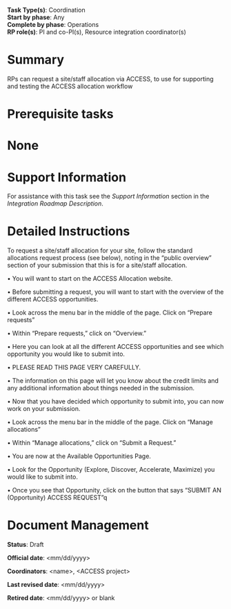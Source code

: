 **Task Type(s)**: Coordination  
**Start by phase**: Any  
**Complete by phase**: Operations  
**RP role(s)**: PI and co-PI(s), Resource integration coordinator(s)

# Summary

RPs can request a site/staff allocation via ACCESS, to use for
supporting and testing the ACCESS allocation workflow

# Prerequisite tasks

# None

# Support Information

For assistance with this task see the *Support Information* section in
the *Integration Roadmap Description*.

# Detailed Instructions

To request a site/staff allocation for your site, follow the standard
allocations request process (see below), noting in the “public overview”
section of your submission that this is for a site/staff allocation.  
  
• You will want to start on the ACCESS Allocation website.

• Before submitting a request, you will want to start with the overview
of the different ACCESS opportunities.

• Look across the menu bar in the middle of the page. Click on “Prepare
requests”

• Within “Prepare requests,” click on “Overview.”

• Here you can look at all the different ACCESS opportunities and see
which opportunity you would like to submit into.

• PLEASE READ THIS PAGE VERY CAREFULLY.

• The information on this page will let you know about the credit limits
and any additional information about things needed in the submission.

• Now that you have decided which opportunity to submit into, you can
now work on your submission.

• Look across the menu bar in the middle of the page. Click on “Manage
allocations”

• Within “Manage allocations,” click on “Submit a Request.”

• You are now at the Available Opportunities Page.

• Look for the Opportunity (Explore, Discover, Accelerate, Maximize) you
would like to submit into.

• Once you see that Opportunity, click on the button that says “SUBMIT
AN (Opportunity) ACCESS REQUEST”q

# Document Management

**Status**: Draft

**Official date**: \<mm/dd/yyyy\>

**Coordinators**: \<name\>, \<ACCESS project\>

**Last revised date**: \<mm/dd/yyyy\>

**Retired date**: \<mm/dd/yyyy\> or blank
